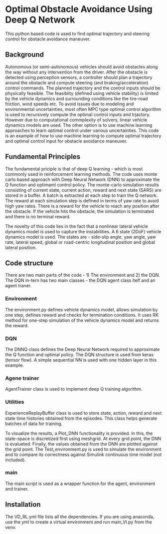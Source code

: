 # Optimal Obstacle Avoidance Using Deep Q Network
This python based code is used to find optimal trajectory and steering control for obstacle avoidance maneuver.

## Background
Autonomous (or semi-autonomous) vehicles should avoid obstacles along the way without any intervention from the driver. After the obstacle is detected using perception sensors, a controller should plan a trajectory around the obstacle and compute steering (and braking/acceleration) control commands. The planned trajectory and the control inputs should be physically feasible. The feasiblity (defined using vehicle stability) is limited by the vehicle dynamics and surrounding conditions like the tire-road friction, wind speeds etc. To avoid issues due to modeling and environmental uncertainties, most often MPC type optimal control algorithm is used to recursively compute the optimal control inputs and trjactory. However due to computational commplexity of solvers, linear vehicle dynamics models are used. 
The other option is to use machine learning approaches to learn optimal control under various uncertainties. This code is an example of how to use machine learning to compute optimal trajectory and optimal control input for obstacle avoidance maneuver.

## Fundamental Principles
The fundamental priciple is that of deep Q learning - which is most commonly used in reinforcement learning methods. The code uses monte carlo based approach with Deep Neural Network (DNN) to approximate the Q function and optimaml control policy. The monte-carlo simulation results consisting of current state, current action, reward and next state (SARS) are stored in a buffer. A batch is extracted at each step to train the Q network.  
The reward at each simulation step is defined in terms of yaw rate to avoid high yaw rates. There is a reward for the vehicle to reach any position after the obstacle. If the vehicle hits the obstacle, the simulation is terminated and there is no terminal reward.

The novelty of this code lies in the fact that a nonlinear lateral vehicle dynamics model is used to capture the instabilities. A 6 state (2DoF) vehicle dynamics model is used. The states are - side-slip angle, yaw angle, yaw rate, lateral speed, global or road-centric longitudinal position and global lateral position.

## Code structure
There are two main parts of the code - 1) The environment and 2) the DQN. The DQN in-tern has two main classes - the DQN agent class itelf and an agent traner.   

### Environment
The environment.py defines vehicle dynamics model, allows simulation by one step, defines reward and checks for termination conditions. It uses RK method for one-step simulation of the vehicle dynamics model and returns the reward. 

### DQN
The DNNQ class defines the Deep Neural Network required to approximate the Q function and optimal policy. The DQN structure is used from keras (tensor flow). A simple sequential NN is used with one hidden layer in this example. 

### Agene trainer
AgentTrainer class is used to implement deep Q training algorithm. 

### Utilities
ExperienceReplayBuffer class is used to store state, action, reward and next state time histories obtained from the episodes. This class helps generate batches of data for training.

To visualize the results, a Plot_DNN functionality is provided. In this, the state-space is discretized first using meshgrid. At every grid point, the DNN is evalueted. Finally, the values obtained from the DNN are plotted against the grid point. 
The Test_environment.py is used to simulate the environment and to compare its correctness against Simulink continuous time model (not included).

### main
The main script is used as a wrapper function for the agent, environment and trainer.

## Installation
The VD_RL.yml file lists all the dependencies. If you are using anaconda, use the yml to create a virtual environment and run main_VI.py from the venv.
